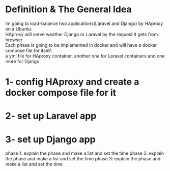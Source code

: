 # Definition & The General Idea
Im going to load-balance two applications(Laravel and Django) by HAproxy on a Ubuntu. <br>
HAproxy will serve weather Django or Laravel by the request it gets from browser. <br>
Each phase is going to be implemented in docker and will have a docker compose file for itself:  <br>
a yml file for HAproxy container, another one for Laravel containers and one more for Django. <br>


# 1- config HAproxy and create a docker compose file for it

# 2- set up Laravel app 

# 3- set up Django app

phase 1: explain the phase and make a list and set the time
phase 2: explain the phase and make a list and set the time
phase 3: explain the phase and make a list and set the time

